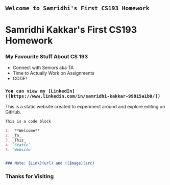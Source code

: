 ## `Welcome to Samridhi's First CS193 Homework`

#  Samridhi Kakkar's First CS193 Homework
### My Favourite Stuff About CS 193

- Connect with Seniors aka TA
- Time to Actually Work on Assignments
- CODE!

### `You can view my [LinkedIn] ([https://www.linkedin.com/in/samridhi-kakkar-99815a1b0/]) `

This is a static website created to experiment around and explore editing on GitHub. 


```markdown
This is a code block

1.  **Welcome**
2. _To_
3. _This_
4. `Static`
5. `Website`


### Note: [Link](url) and ![Image](src)
```

### Thanks for Visiting 

